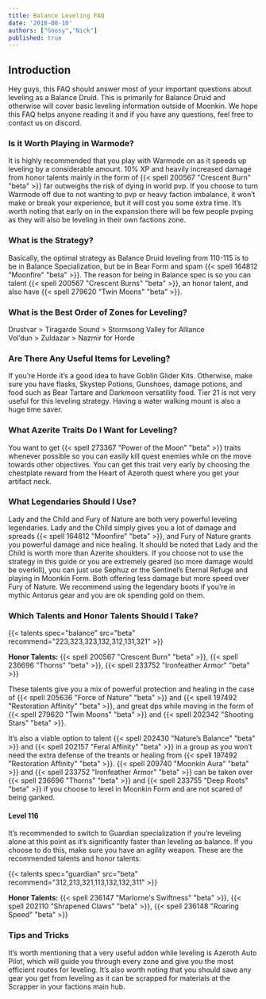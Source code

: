 ```yaml
---
title: Balance Leveling FAQ
date: '2018-08-10'
authors: ["Goosy","Nick"]
published: true
---
```



## Introduction

Hey guys, this FAQ should answer most of your important questions about leveling as a Balance Druid. This is primarily for Balance Druid and otherwise will cover basic leveling information outside of Moonkin. We hope this FAQ helps anyone reading it and if you have any questions, feel free to contact us on discord.


### Is it Worth Playing in Warmode?

It is highly recommended that you play with Warmode on as it speeds up leveling by a considerable amount. 10% XP and heavily increased damage from honor talents mainly in the form of {{< spell 200567 "Crescent Burn" "beta" >}} far outweighs the risk of dying in world pvp. If you choose to turn Warmode off due to not wanting to pvp or heavy faction imbalance, it won’t make or break your experience, but it will cost you some extra time. It’s worth noting that early on in the expansion there will be few people pvping as they will also be leveling in their own factions zone.


### What is the Strategy?

Basically, the optimal strategy as Balance Druid leveling from 110-115 is to be in Balance Specialization, but be in Bear Form and spam {{< spell 164812 "Moonfire" "beta" >}}. The reason for being in Balance spec is so you can talent {{< spell 200567 "Crescent Burns" "beta" >}}, an honor talent, and also have {{< spell 279620 "Twin Moons" "beta" >}}.


### What is the Best Order of Zones for Leveling?

Drustvar > Tiragarde Sound > Stormsong Valley for Alliance <br>
Vol’dun > Zuldazar > Nazmir for Horde


### Are There Any Useful Items for Leveling?

If you’re Horde it’s a good idea to have Goblin Glider Kits. Otherwise, make sure you have flasks, Skystep Potions, Gunshoes, damage potions, and food such as Bear Tartare and Darkmoon versatility food. Tier 21 is not very useful for this leveling strategy. Having a water walking mount is also a huge time saver.


### What Azerite Traits Do I Want for Leveling?

You want to get {{< spell 273367 "Power of the Moon" "beta" >}} traits whenever possible so you can easily kill quest enemies while on the move towards other objectives. You can get this trait very early by choosing the chestplate reward from the Heart of Azeroth quest where you get your artifact neck. 


### What Legendaries Should I Use?

Lady and the Child and Fury of Nature are both very powerful leveling legendaries. Lady and the Child simply gives you a lot of damage and spreads {{< spell 164812 "Moonfire" "beta" >}}, and Fury of Nature grants you powerful damage and nice healing. It should be noted that Lady and the Child is worth more than Azerite shoulders. If you choose not to use the strategy in this guide or you are extremely geared (so more damage would be overkill), you can just use Sephuz or the Sentinel’s Eternal Refuge and playing in Moonkin Form. Both offering less damage but more speed over Fury of Nature. We recommend using the legendary boots if you’re in mythic Antorus gear and you are ok spending gold on them. 


### Which Talents and Honor Talents Should I Take?

{{< talents spec="balance" src="beta" recommend="223,323,323,132,312,131,321" >}}

**Honor Talents:** {{< spell 200567 "Crescent Burn" "beta" >}}, {{< spell 236696 "Thorns" "beta" >}}, {{< spell 233752 "Ironfeather Armor" "beta" >}}

These talents give you a mix of powerful protection and healing in the case of {{< spell 205636 "Force of Nature" "beta" >}} and {{< spell 197492 "Restoration Affinity" "beta" >}}, and great dps while moving in the form of {{< spell 279620 "Twin Moons" "beta" >}} and {{< spell 202342 "Shooting Stars" "beta" >}}.

It’s also a viable option to talent {{< spell 202430 "Nature’s Balance" "beta" >}} and {{< spell 202157 "Feral Affinity" "beta" >}} in a group as you won’t need the extra defense of the treants or healing from {{< spell 197492 "Restoration Affinity" "beta" >}}. {{< spell 209740 "Moonkin Aura" "beta" >}} and {{< spell 233752 "Ironfeather Armor" "beta" >}} can be taken over {{< spell 236696 "Thorns" "beta" >}} and {{< spell 233755 "Deep Roots" "beta" >}} if you choose to level in Moonkin Form and are not scared of being ganked.

#### Level 116

It’s recommended to switch to Guardian specialization if you’re leveling alone at this point as it’s significantly faster than leveling as balance. If you choose to do this, make sure you have an agility weapon. These are the recommended talents and honor talents: 

{{< talents spec="guardian" src="beta" recommend="312,213,321,113,132,132,311" >}}

**Honor Talents:** {{< spell 236147 "Marlorne's Swiftness" "beta" >}}, {{< spell 202110 "Shrapened Claws" "beta" >}}, {{< spell 236148 "Roaring Speed" "beta" >}}

### Tips and Tricks

It’s worth mentioning that a very useful addon while leveling is Azeroth Auto Pilot, which will guide you through every zone and give you the most efficient routes for leveling.
It’s also worth noting that you should save any gear you get from leveling as it can be scrapped for materials at the Scrapper in your factions main hub.
